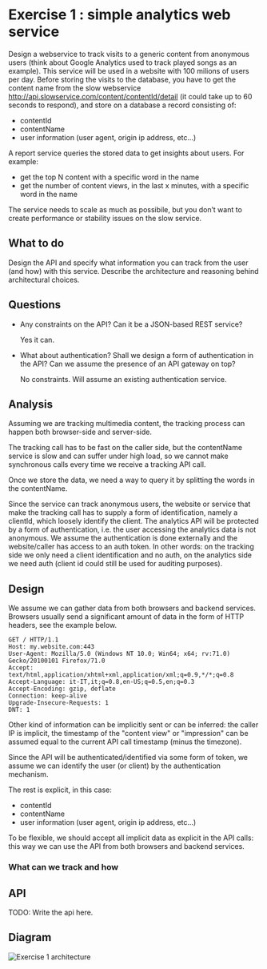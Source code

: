 # Exercise 1 : simple analytics web service

Design a webservice to track visits to a generic content from anonymous users (think about Google Analytics used to track played songs as an example).
This service will be used in a website with 100 milions of users per day.
Before storing the visits to the database, you have to get the content name from the slow webservice http://api.slowservice.com/content/contentId/detail (it could take up to 60 seconds to respond), and store on a database a record consisting of:

* contentId
* contentName
* user information (user agent, origin ip address, etc...)

A report service queries the stored data to get insights about users. For example:

* get the top N content with a specific word in the name
* get the number of content views, in the last x minutes, with a specific word in the name

The service needs to scale as much as possibile, but you don’t want to create performance or stability issues on the slow service.

## What to do

Design the API and specify what information you can track from the user (and how) with this service.
Describe the architecture and reasoning behind architectural choices.

## Questions

* Any constraints on the API? Can it be a JSON-based REST service?

    Yes it can.

* What about authentication? Shall we design a form of authentication in the API? Can we assume the presence of an API gateway on top?

    No constraints. Will assume an existing authentication service.


## Analysis

Assuming we are tracking multimedia content, the tracking process can happen both browser-side and server-side.

The tracking call has to be fast on the caller side, but the contentName service is slow and can suffer under high load, so we cannot make synchronous calls every time we receive a tracking API call.

Once we store the data, we need a way to query it by splitting the words in the contentName.

Since the service can track anonymous users, the website or service that make the tracking call has to supply a form of identification, namely a clientId, which loosely identify the client.
The analytics API will be protected by a form of authentication, i.e. the user accessing the analytics data is not anonymous. We assume the authentication is done externally and the website/caller has access to an auth token.
In other words: on the tracking side we only need a client identification and no auth, on the analytics side we need auth (client id could still be used for auditing purposes).

## Design

We assume we can gather data from both browsers and backend services. Browsers usually send a significant amount of data in the form of HTTP headers, see the example below.

```
GET / HTTP/1.1
Host: my.website.com:443
User-Agent: Mozilla/5.0 (Windows NT 10.0; Win64; x64; rv:71.0) Gecko/20100101 Firefox/71.0
Accept: text/html,application/xhtml+xml,application/xml;q=0.9,*/*;q=0.8
Accept-Language: it-IT,it;q=0.8,en-US;q=0.5,en;q=0.3
Accept-Encoding: gzip, deflate
Connection: keep-alive
Upgrade-Insecure-Requests: 1
DNT: 1
```

Other kind of information can be implicitly sent or can be inferred: the caller IP is implicit, the timestamp of the "content view" or "impression" can be assumed equal to the current API call timestamp (minus the timezone).

Since the API will be authenticated/identified via some form of token, we assume we can identify the user (or client) by the authentication mechanism.

The rest is explicit, in this case:

* contentId
* contentName
* user information (user agent, origin ip address, etc...)

To be flexible, we should accept all implicit data as explicit in the API calls: this way we can use the API from both browsers and backend services.

### What can we track and how

## API

TODO: Write the api here.

## Diagram

![Exercise 1 architecture](./exercise1/architecture.png)
